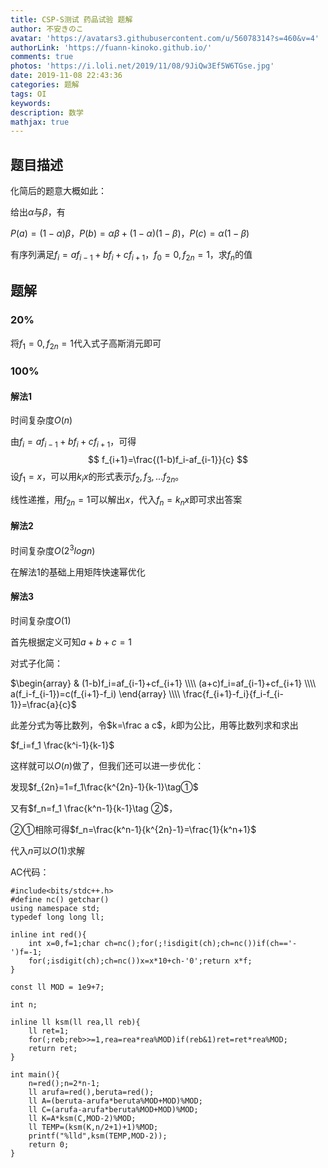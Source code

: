 ```yaml
---
title: CSP-S测试 药品试验 题解
author: 不安きのこ
avatar: 'https://avatars3.githubusercontent.com/u/56078314?s=460&v=4'
authorLink: 'https://fuann-kinoko.github.io/'
comments: true
photos: 'https://i.loli.net/2019/11/08/9JiQw3Ef5W6TGse.jpg'
date: 2019-11-08 22:43:36
categories: 题解
tags: OI
keywords: 
description: 数学
mathjax: true
---
```

## 题目描述

化简后的题意大概如此：

给出$\alpha$与$\beta$，有

$P(a)=(1-\alpha)\beta$，$P(b)=\alpha\beta+(1-\alpha)(1-\beta)$，$P(c)=\alpha(1-\beta)$

有序列满足$f_i=af_{i-1}+bf_i+cf_{i+1}$，$f_0=0,f_{2n}=1$，求$f_n$的值

## 题解

### 20%

将$f_1=0,f_{2n}=1$代入式子高斯消元即可

### 100%

#### 解法1

时间复杂度$O(n)$

由$f_i=af_{i-1}+bf_i+cf_{i+1}$，可得
$$
f_{i+1}=\frac{(1-b)f_i-af_{i-1}}{c}
$$
设$f_1=x$，可以用$k_ix$的形式表示$f_2,f_3,...f_{2n}$。

线性递推，用$f_{2n}=1$可以解出$x$，代入$f_n=k_nx$即可求出答案

#### 解法2

时间复杂度$O(2^3log n)$

在解法1的基础上用矩阵快速幂优化

#### 解法3

时间复杂度$O(1)$

首先根据定义可知$a+b+c=1$

对式子化简：

$\begin{array} & (1-b)f_i=af_{i-1}+cf_{i+1} \\\\ (a+c)f_i=af_{i-1}+cf_{i+1} \\\\ a(f_i-f_{i-1})=c(f_{i+1}-f_i) \end{array} \\\\ \frac{f_{i+1}-f_i}{f_i-f_{i-1}}=\frac{a}{c}$ 

此差分式为等比数列，令$k=\frac a c$，$k$即为公比，用等比数列求和求出

$f_i=f_1 \frac{k^i-1}{k-1}$

这样就可以$O(n)$做了，但我们还可以进一步优化：

发现$f_{2n}=1=f_1\frac{k^{2n}-1}{k-1}\tag①$

又有$f_n=f_1 \frac{k^n-1}{k-1}\tag ②$，

②①相除可得$f_n=\frac{k^n-1}{k^{2n}-1}=\frac{1}{k^n+1}$

代入$n$可以$O(1)$求解



AC代码：

```
#include<bits/stdc++.h>
#define nc() getchar()
using namespace std;
typedef long long ll;

inline int red(){
	int x=0,f=1;char ch=nc();for(;!isdigit(ch);ch=nc())if(ch=='-')f=-1;
	for(;isdigit(ch);ch=nc())x=x*10+ch-'0';return x*f;
}

const ll MOD = 1e9+7;

int n;

inline ll ksm(ll rea,ll reb){
	ll ret=1;
	for(;reb;reb>>=1,rea=rea*rea%MOD)if(reb&1)ret=ret*rea%MOD;
	return ret;
}

int main(){
	n=red();n=2*n-1;
	ll arufa=red(),beruta=red();
	ll A=(beruta-arufa*beruta%MOD+MOD)%MOD;
	ll C=(arufa-arufa*beruta%MOD+MOD)%MOD;
	ll K=A*ksm(C,MOD-2)%MOD;
	ll TEMP=(ksm(K,n/2+1)+1)%MOD;
	printf("%lld",ksm(TEMP,MOD-2));
	return 0;
}
```

